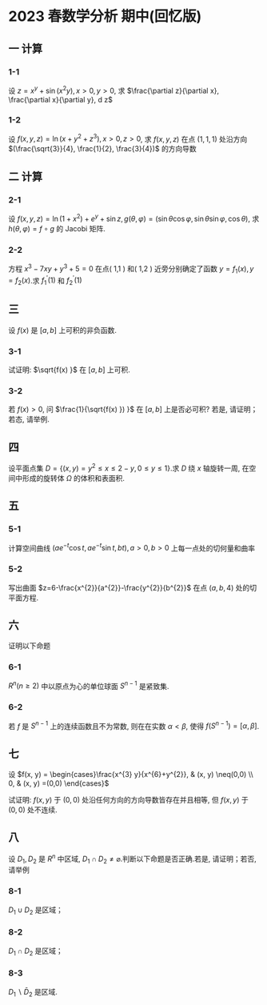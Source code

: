 # 2023 春数学分析 期中(回忆版)

## 一 计算

### 1-1

设 $z=x^{y}+\sin (x^{2} y) , x>0, y>0$, 求 $\frac{\partial z}{\partial x}, \frac{\partial x}{\partial y}, d z$

### 1-2

设 $f(x, y, z) =\ln (x+y^{2}+z^{3}) , x>0, z>0$, 求 $f(x, y, z)$ 在点 $(1,1,1)$ 处沿方向 $(\frac{\sqrt{3}}{4}, \frac{1}{2}, \frac{3}{4})$ 的方向导数

## 二 计算

### 2-1

设 $f(x, y, z) =\ln (1+x^{2}) +e^{y}+\sin z, g(\theta, \varphi) =(\sin \theta \cos \varphi, \sin \theta \sin \varphi, \cos \theta)$, 求 $h(\theta, \varphi) =f \circ g$ 的 Jacobi 矩阵.

### 2-2

方程 $x^{3}-7 x y+y^{3}+5=0$ 在点( 1,1 ) 和( 1,2 ) 近旁分别确定了函数 $y=f_{1}(x) , y=f_{2}(x)$.求 $f_{1}^{\prime}(1)$ 和 $f_{2}^{\prime}(1)$

## 三

设 $f(x)$ 是 $[a, b]$ 上可积的非负函数.

### 3-1

试证明: $\sqrt{f(x) }$ 在 $[a, b]$ 上可积.

### 3-2

若 $f(x)>0$, 问 $\frac{1}{\sqrt{f(x) }) }$ 在 $[a, b]$ 上是否必可积? 若是, 请证明；若态, 请举例.

## 四

设平面点集 $D=\{(x, y) =y^{2} \leq x \leq 2-y, 0 \leq y \leq 1\}$.求 $D$ 绕 $x$ 轴旋转一周, 在空间中形成的旋转体 $\Omega$ 的体积和表面积.

## 五

### 5-1

计算空间曲线 $(a e^{-t} \cos t, a e^{-t} \sin t, b t) , a>0, b>0$ 上每一点处的切何量和曲率

### 5-2

写出曲面 $z=6-\frac{x^{2}}{a^{2}}-\frac{y^{2}}{b^{2}}$ 在点 $(a, b, 4)$ 处的切平面方程.

## 六

证明以下命题

### 6-1

$R^{n}(n \geqslant 2)$ 中以原点为心的单位球面 $S^{n-1}$ 是紧致集.

### 6-2

若 $f$ 是 $S^{n-1}$ 上的连续函数且不为常数, 则在在实数 $\alpha<\beta$, 使得 $f(S^{n-1}) =[\alpha, \beta]$.

## 七

设 $f(x, y) = \begin{cases}\frac{x^{3} y}{x^{6}+y^{2}}, & (x, y) \neq(0,0) \\ 0, & (x, y) =(0,0) \end{cases}$

试证明:  $f(x, y)$ 于 $(0,0)$ 处沿任何方向的方向导数皆存在并且相等, 但 $f(x, y)$ 于 $(0,0)$ 处不连续.

## 八

设 $D_{1}, D_{2}$ 是 $R^{n}$ 中区域, $D_{1} \cap D_{2} \neq \varnothing$.判断以下命题是否正确.若是, 请证明；若否, 请举例

### 8-1

$D_{1} \cup D_{2}$ 是区域；

### 8-2

$D_{1} \cap D_{2}$ 是区域；

### 8-3

$D_{1} \backslash \bar{D}_{2}$ 是区域.

